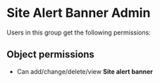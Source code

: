 # Site Alert Banner Admin

Users in this group get the following permissions:

## Object permissions

- Can add/change/delete/view **Site alert banner**
